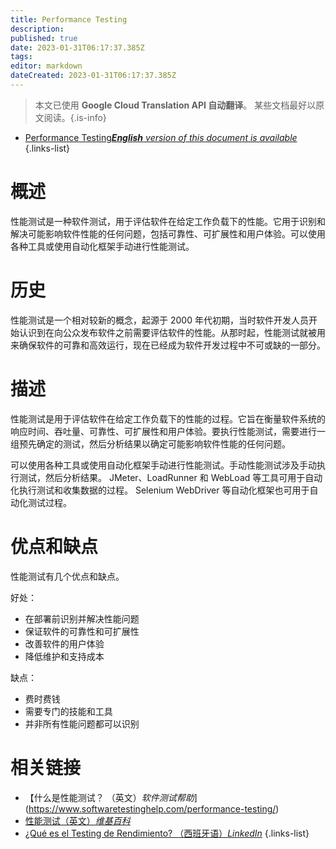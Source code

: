 ```yaml
---
title: Performance Testing
description: 
published: true
date: 2023-01-31T06:17:37.385Z
tags: 
editor: markdown
dateCreated: 2023-01-31T06:17:37.385Z
---
```


> 本文已使用 **Google Cloud Translation API 自动翻译**。
某些文档最好以原文阅读。{.is-info}
- [Performance Testing***English** version of this document is available*](/en/Knowledge-base/Dictionary/performance-testing)
{.links-list}

  
# 概述
性能测试是一种软件测试，用于评估软件在给定工作负载下的性能。它用于识别和解决可能影响软件性能的任何问题，包括可靠性、可扩展性和用户体验。可以使用各种工具或使用自动化框架手动进行性能测试。

# 历史
性能测试是一个相对较新的概念，起源于 2000 年代初期，当时软件开发人员开始认识到在向公众发布软件之前需要评估软件的性能。从那时起，性能测试就被用来确保软件的可靠和高效运行，现在已经成为软件开发过程中不可或缺的一部分。

# 描述
性能测试是用于评估软件在给定工作负载下的性能的过程。它旨在衡量软件系统的响应时间、吞吐量、可靠性、可扩展性和用户体验。要执行性能测试，需要进行一组预先确定的测试，然后分析结果以确定可能影响软件性能的任何问题。

可以使用各种工具或使用自动化框架手动进行性能测试。手动性能测试涉及手动执行测试，然后分析结果。 JMeter、LoadRunner 和 WebLoad 等工具可用于自动化执行测试和收集数据的过程。 Selenium WebDriver 等自动化框架也可用于自动化测试过程。

# 优点和缺点
性能测试有几个优点和缺点。

好处：
- 在部署前识别并解决性能问题
- 保证软件的可靠性和可扩展性
- 改善软件的用户体验
- 降低维护和支持成本

缺点：
- 费时费钱
- 需要专门的技能和工具
- 并非所有性能问题都可以识别

# 相关链接
- 【什么是性能测试？ （英文）*软件测试帮助*](https://www.softwaretestinghelp.com/performance-testing/)
- [性能测试（英文）*维基百科*](https://en.wikipedia.org/wiki/Performance_testing)
- [¿Qué es el Testing de Rendimiento? （西班牙语）*LinkedIn*](https://www.linkedin.com/pulse/qu%C3%A9-es-el-testing-de-rendimiento-juan-c%C3%A1rdenas/)
{.links-list}